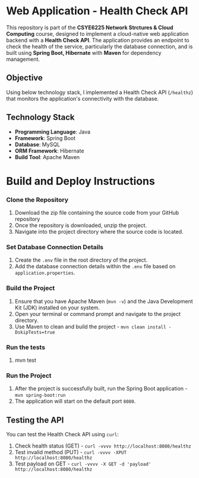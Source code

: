 # Web Application - Health Check API

This repository is part of the **CSYE6225 Network Strctures & Cloud Computing** course, designed to implement a cloud-native web application backend with a **Health Check API**. The application provides an endpoint to check the health of the service, particularly the database connection, and is built using **Spring Boot, Hibernate** with **Maven** for dependency management.

## Objective
Using below technology stack, I implemented a Health Check API (`/healthz`) that monitors the application's connectivity with the database.

## Technology Stack
- **Programming Language**: Java
- **Framework**: Spring Boot
- **Database**: MySQL
- **ORM Framework**: Hibernate
- **Build Tool**: Apache Maven 

# Build and Deploy Instructions

### Clone the Repository
1. Download the zip file containing the source code from your GitHub repository
2. Once the repository is downloaded, unzip the project.
3. Navigate into the project directory where the source code is located.

### Set Database Connection Details
1. Create the `.env` file in the root directory of the project.
2. Add the database connection details within the `.env` file based on `application.properties`.

### Build the Project
1. Ensure that you have Apache Maven (`mvn -v`) and the Java Development Kit (JDK) installed on your system.
2. Open your terminal or command prompt and navigate to the project directory.
3. Use Maven to clean and build the project - `mvn clean install -DskipTests=true`

### Run the tests
1. mvn test

### Run the Project
1. After the project is successfully built, run the Spring Boot application - `mvn spring-boot:run`
2. The application will start on the default port `8080`.


## Testing the API

You can test the Health Check API using `curl`:

1. Check health status (GET) - `curl -vvvv http://localhost:8080/healthz`
2. Test invalid method (PUT) - `curl -vvvv -XPUT http://localhost:8080/healthz`
3. Test payload on GET - `curl -vvvv -X GET -d 'payload' http://localhost:8080/healthz`


